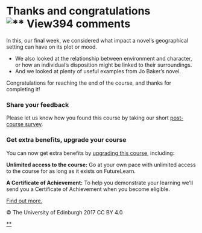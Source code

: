 # Thanks and congratulations![** View394 comments](https://www.futurelearn.com/courses/how-to-read-a-novel/1/steps/222376#fl-comments)

In this, our final week, we considered what impact a novel’s geographical setting can have on its plot or mood.

- We also looked at the relationship between environment and character, or how an individual’s disposition might be linked to their surroundings.
- And we looked at plenty of useful examples from Jo Baker’s novel.

Congratulations for reaching the end of the course, and thanks for completing it!

### Share your feedback

Please let us know how you found this course by taking our short [post-course survey](https://www.futurelearn.com/courses/how-to-read-a-novel/1/run_surveys/3bda4571-7031-49ec-baa1-ac8af26b24c3).

### Get extra benefits, upgrade your course

You can now get extra benefits by [upgrading this course](https://www.futurelearn.com/courses/how-to-read-a-novel/1/upgrade), including:

**Unlimited access to the course:** Go at your own pace with unlimited access to the course for as long as it exists on FutureLearn.

**A Certificate of Achievement:** To help you demonstrate your learning we’ll send you a Certificate of Achievement when you become eligible.

[Find out more.](https://www.futurelearn.com/courses/how-to-read-a-novel/1/upgrade)

© The University of Edinburgh 2017 CC BY 4.0

[**](https://www.futurelearn.com/courses/how-to-read-a-novel/1/steps/222376#fl-comments)